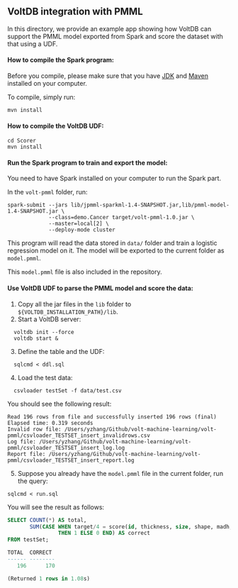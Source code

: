 ## VoltDB integration with PMML

In this directory, we provide an example app showing how VoltDB can support the PMML model exported from Spark and score the dataset with that using a UDF.

#### How to compile the Spark program:

Before you compile, please make sure that you have [JDK](http://www.oracle.com/technetwork/java/javase/downloads/jdk8-downloads-2133151.html) and [Maven](http://maven.apache.org/download.cgi) installed on your computer.

To compile, simply run:
```
mvn install
```

#### How to compile the VoltDB UDF:

```
cd Scorer
mvn install
```

#### Run the Spark program to train and export the model:

You need to have Spark installed on your computer to run the Spark part.

In the `volt-pmml` folder, run:

```
spark-submit --jars lib/jpmml-sparkml-1.4-SNAPSHOT.jar,lib/pmml-model-1.4-SNAPSHOT.jar \
             --class=demo.Cancer target/volt-pmml-1.0.jar \
             --master=local[2] \
             --deploy-mode cluster
```

This program will read the data stored in `data/` folder and train a logistic regression model on it. The model will be exported to the current folder as `model.pmml`.

This `model.pmml` file is also included in the repository.

#### Use VoltDB UDF to parse the PMML model and score the data:

1. Copy all the jar files in the `lib` folder to `${VOLTDB_INSTALLATION_PATH}/lib`.
2. Start a VoltDB server:
```
  voltdb init --force
  voltdb start &
```

3. Define the table and the UDF:
```
  sqlcmd < ddl.sql
```

4. Load the test data:
```
  csvloader testSet -f data/test.csv
```
You should see the following result:
```
Read 196 rows from file and successfully inserted 196 rows (final)
Elapsed time: 0.319 seconds
Invalid row file: /Users/yzhang/Github/volt-machine-learning/volt-pmml/csvloader_TESTSET_insert_invalidrows.csv
Log file: /Users/yzhang/Github/volt-machine-learning/volt-pmml/csvloader_TESTSET_insert_log.log
Report file: /Users/yzhang/Github/volt-machine-learning/volt-pmml/csvloader_TESTSET_insert_report.log
```

5. Suppose you already have the `model.pmml` file in the current folder, run the query:

```
sqlcmd < run.sql
```
You will see the result as follows:
```sql
SELECT COUNT(*) AS total, 
       SUM(CASE WHEN target/4 = score(id, thickness, size, shape, madh, epsize, bnuc, bchrom, nNuc, mit, target)
                THEN 1 ELSE 0 END) AS correct
FROM testSet;

TOTAL  CORRECT 
------ --------
   196      170

(Returned 1 rows in 1.08s)
```
